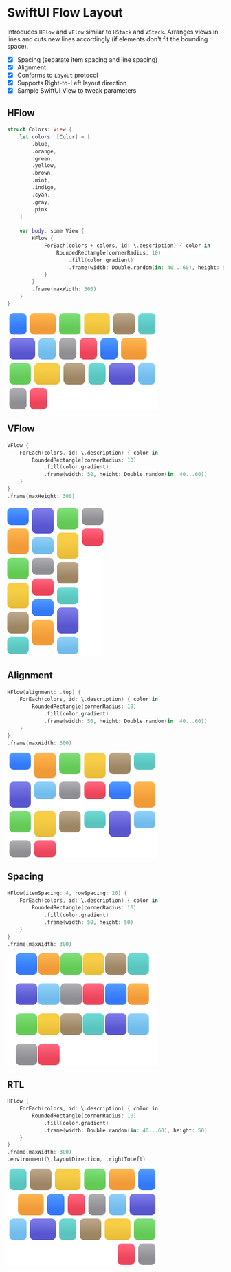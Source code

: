 # SwiftUI Flow Layout

Introduces `HFlow` and `VFlow` similar to `HStack` and `VStack`. 
Arranges views in lines and cuts new lines accordingly (if elements don't fit the bounding space).

- [x] Spacing (separate item spacing and line spacing)
- [x] Alignment
- [x] Conforms to `Layout` protocol
- [x] Supports Right-to-Left layout direction
- [x] Sample SwiftUI View to tweak parameters

## HFlow

```swift
struct Colors: View {
    let colors: [Color] = [
        .blue,
        .orange,
        .green,
        .yellow,
        .brown,
        .mint,
        .indigo,
        .cyan,
        .gray,
        .pink
    ]

    var body: some View {
        HFlow {
            ForEach(colors + colors, id: \.description) { color in
                RoundedRectangle(cornerRadius: 10)
                    .fill(color.gradient)
                    .frame(width: Double.random(in: 40...60), height: 50)
            }
        }
        .frame(maxWidth: 300)
    }
}
```

![HFlow](Resources/hflow.png)

## VFlow

```swift
VFlow {
    ForEach(colors, id: \.description) { color in
        RoundedRectangle(cornerRadius: 10)
            .fill(color.gradient)
            .frame(width: 50, height: Double.random(in: 40...60))
    }
}
.frame(maxHeight: 300)
```

![VFlow](Resources/vflow.png)

## Alignment

```swift
HFlow(alignment: .top) {
    ForEach(colors, id: \.description) { color in
        RoundedRectangle(cornerRadius: 10)
            .fill(color.gradient)
            .frame(width: 50, height: Double.random(in: 40...60))
    }
}
.frame(maxWidth: 300)
```

![VFlow](Resources/hflow-top.png)

## Spacing

```swift
HFlow(itemSpacing: 4, rowSpacing: 20) {
    ForEach(colors, id: \.description) { color in
        RoundedRectangle(cornerRadius: 10)
            .fill(color.gradient)
            .frame(width: 50, height: 50)
    }
}
.frame(maxWidth: 300)
```

![VFlow](Resources/hflow-spacing.png)

## RTL

```swift
HFlow {
    ForEach(colors, id: \.description) { color in
        RoundedRectangle(cornerRadius: 10)
            .fill(color.gradient)
            .frame(width: Double.random(in: 40...60), height: 50)
    }
}
.frame(maxWidth: 300)
.environment(\.layoutDirection, .rightToLeft)
```

![VFlow](Resources/hflow-rtl.png)